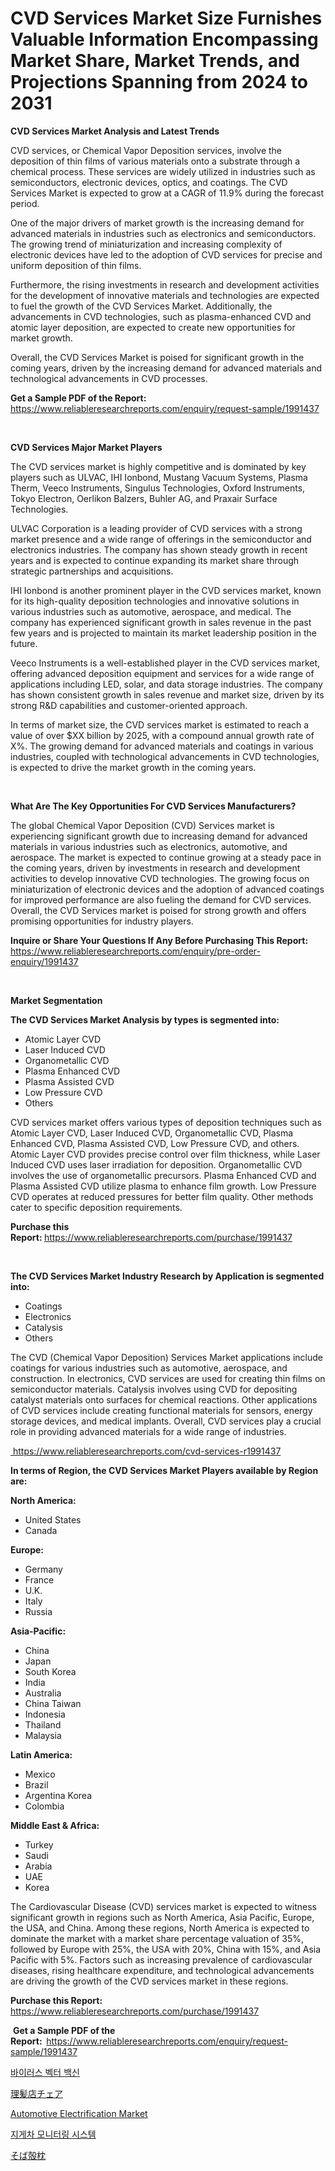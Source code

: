 <p><h1>CVD Services Market Size Furnishes Valuable Information Encompassing Market Share, Market Trends, and Projections Spanning from 2024 to 2031</h1></p><p><strong>CVD Services Market Analysis and Latest Trends</strong></p>
<p><p>CVD services, or Chemical Vapor Deposition services, involve the deposition of thin films of various materials onto a substrate through a chemical process. These services are widely utilized in industries such as semiconductors, electronic devices, optics, and coatings. The CVD Services Market is expected to grow at a CAGR of 11.9% during the forecast period.</p><p>One of the major drivers of market growth is the increasing demand for advanced materials in industries such as electronics and semiconductors. The growing trend of miniaturization and increasing complexity of electronic devices have led to the adoption of CVD services for precise and uniform deposition of thin films.</p><p>Furthermore, the rising investments in research and development activities for the development of innovative materials and technologies are expected to fuel the growth of the CVD Services Market. Additionally, the advancements in CVD technologies, such as plasma-enhanced CVD and atomic layer deposition, are expected to create new opportunities for market growth.</p><p>Overall, the CVD Services Market is poised for significant growth in the coming years, driven by the increasing demand for advanced materials and technological advancements in CVD processes.</p></p>
<p><strong>Get a Sample PDF of the Report:&nbsp;</strong> <a href="https://www.reliableresearchreports.com/enquiry/request-sample/1991437">https://www.reliableresearchreports.com/enquiry/request-sample/1991437</a></p>
<p>&nbsp;</p>
<p><strong>CVD Services Major Market Players</strong></p>
<p><p>The CVD services market is highly competitive and is dominated by key players such as ULVAC, IHI Ionbond, Mustang Vacuum Systems, Plasma Therm, Veeco Instruments, Singulus Technologies, Oxford Instruments, Tokyo Electron, Oerlikon Balzers, Buhler AG, and Praxair Surface Technologies. </p><p>ULVAC Corporation is a leading provider of CVD services with a strong market presence and a wide range of offerings in the semiconductor and electronics industries. The company has shown steady growth in recent years and is expected to continue expanding its market share through strategic partnerships and acquisitions.</p><p>IHI Ionbond is another prominent player in the CVD services market, known for its high-quality deposition technologies and innovative solutions in various industries such as automotive, aerospace, and medical. The company has experienced significant growth in sales revenue in the past few years and is projected to maintain its market leadership position in the future.</p><p>Veeco Instruments is a well-established player in the CVD services market, offering advanced deposition equipment and services for a wide range of applications including LED, solar, and data storage industries. The company has shown consistent growth in sales revenue and market size, driven by its strong R&D capabilities and customer-oriented approach.</p><p>In terms of market size, the CVD services market is estimated to reach a value of over $XX billion by 2025, with a compound annual growth rate of X%. The growing demand for advanced materials and coatings in various industries, coupled with technological advancements in CVD technologies, is expected to drive the market growth in the coming years.</p></p>
<p>&nbsp;</p>
<p><strong>What Are The Key Opportunities For CVD Services Manufacturers?</strong></p>
<p><p>The global Chemical Vapor Deposition (CVD) Services market is experiencing significant growth due to increasing demand for advanced materials in various industries such as electronics, automotive, and aerospace. The market is expected to continue growing at a steady pace in the coming years, driven by investments in research and development activities to develop innovative CVD technologies. The growing focus on miniaturization of electronic devices and the adoption of advanced coatings for improved performance are also fueling the demand for CVD services. Overall, the CVD Services market is poised for strong growth and offers promising opportunities for industry players.</p></p>
<p><strong>Inquire or Share Your Questions If Any Before Purchasing This Report:</strong> <a href="https://www.reliableresearchreports.com/enquiry/pre-order-enquiry/1991437">https://www.reliableresearchreports.com/enquiry/pre-order-enquiry/1991437</a></p>
<p>&nbsp;</p>
<p><strong>Market Segmentation</strong></p>
<p><strong>The CVD Services Market Analysis by types is segmented into:</strong></p>
<p><ul><li>Atomic Layer CVD</li><li>Laser Induced CVD</li><li>Organometallic CVD</li><li>Plasma Enhanced CVD</li><li>Plasma Assisted CVD</li><li>Low Pressure CVD</li><li>Others</li></ul></p>
<p><p>CVD services market offers various types of deposition techniques such as Atomic Layer CVD, Laser Induced CVD, Organometallic CVD, Plasma Enhanced CVD, Plasma Assisted CVD, Low Pressure CVD, and others. Atomic Layer CVD provides precise control over film thickness, while Laser Induced CVD uses laser irradiation for deposition. Organometallic CVD involves the use of organometallic precursors. Plasma Enhanced CVD and Plasma Assisted CVD utilize plasma to enhance film growth. Low Pressure CVD operates at reduced pressures for better film quality. Other methods cater to specific deposition requirements.</p></p>
<p><strong>Purchase this Report:&nbsp;</strong><a href="https://www.reliableresearchreports.com/purchase/1991437">https://www.reliableresearchreports.com/purchase/1991437</a></p>
<p>&nbsp;</p>
<p><strong>The CVD Services Market Industry Research by Application is segmented into:</strong></p>
<p><ul><li>Coatings</li><li>Electronics</li><li>Catalysis</li><li>Others</li></ul></p>
<p><p>The CVD (Chemical Vapor Deposition) Services Market applications include coatings for various industries such as automotive, aerospace, and construction. In electronics, CVD services are used for creating thin films on semiconductor materials. Catalysis involves using CVD for depositing catalyst materials onto surfaces for chemical reactions. Other applications of CVD services include creating functional materials for sensors, energy storage devices, and medical implants. Overall, CVD services play a crucial role in providing advanced materials for a wide range of industries.</p></p>
<p><a href="https://www.reliableresearchreports.com/cvd-services-r1991437">&nbsp;https://www.reliableresearchreports.com/cvd-services-r1991437</a></p>
<p><strong>In terms of Region, the CVD Services Market Players available by Region are:</strong></p>
<p>
    <p> <strong> North America: </strong>
        <ul>
            <li>United States</li>
            <li>Canada</li>
        </ul>
        </p> 
    <p> <strong> Europe: </strong>
        <ul>
            <li>Germany</li>
            <li>France</li>
            <li>U.K.</li>
            <li>Italy</li>
            <li>Russia</li>
        </ul>
        </p> 
    <p> <strong> Asia-Pacific: </strong>
        <ul>
            <li>China</li>
            <li>Japan</li>
            <li>South Korea</li>
            <li>India</li>
            <li>Australia</li>
            <li>China Taiwan</li>
            <li>Indonesia</li>
            <li>Thailand</li>
            <li>Malaysia</li>
        </ul>
        </p> 
    <p> <strong> Latin America: </strong>
        <ul>
            <li>Mexico</li>
            <li>Brazil</li>
            <li>Argentina Korea</li>
            <li>Colombia</li>
        </ul>
        </p> 
    <p> <strong> Middle East & Africa: </strong>
        <ul>
            <li>Turkey</li>
            <li>Saudi</li>
            <li>Arabia</li>
            <li>UAE</li>
            <li>Korea</li>
        </ul>
    </p>
    </p>
<p><p>The Cardiovascular Disease (CVD) services market is expected to witness significant growth in regions such as North America, Asia Pacific, Europe, the USA, and China. Among these regions, North America is expected to dominate the market with a market share percentage valuation of 35%, followed by Europe with 25%, the USA with 20%, China with 15%, and Asia Pacific with 5%. Factors such as increasing prevalence of cardiovascular diseases, rising healthcare expenditure, and technological advancements are driving the growth of the CVD services market in these regions.</p></p>
<p><strong>Purchase this Report: </strong><a href="https://www.reliableresearchreports.com/purchase/1991437">https://www.reliableresearchreports.com/purchase/1991437</a></p>
<p>&nbsp;<strong>Get a Sample PDF of the Report:&nbsp;&nbsp;</strong><a href="https://www.reliableresearchreports.com/enquiry/request-sample/1991437">https://www.reliableresearchreports.com/enquiry/request-sample/1991437</a></p>
<p><strong></strong></p>
<p><p><a href="https://medium.com/@deborahward03/%EB%B0%94%EC%9D%B4%EB%9F%AC%EC%8A%A4-%EB%B2%A1%ED%84%B0-%EB%B0%B1%EC%8B%A0-%EC%8B%9C%EC%9E%A5-%EC%A1%B0%EC%82%AC-%EB%B3%B4%EA%B3%A0%EC%84%9C-%EA%B7%B8-%EC%97%AD%EC%82%AC-%EB%B0%8F-2024%EB%85%84%EB%B6%80%ED%84%B0-2031%EB%85%84%EA%B9%8C%EC%A7%80-%EC%98%88%EC%B8%A1-d87e0418316f">바이러스 벡터 백신</a></p><p><a href="https://medium.com/@billyarton5656871/%E3%83%90%E3%83%BC%E3%83%90%E3%83%BC%E3%82%B7%E3%83%A7%E3%83%83%E3%83%97%E3%83%81%E3%82%A7%E3%82%A2%E5%B8%82%E5%A0%B4%E3%81%AF-%E5%B8%82%E5%A0%B4%E3%82%B7%E3%82%A7%E3%82%A2-%E5%B8%82%E5%A0%B4%E3%83%88%E3%83%AC%E3%83%B3%E3%83%89-%E5%B8%82%E5%A0%B4%E6%88%90%E9%95%B7%E3%81%AB%E9%96%A2%E3%81%99%E3%82%8B%E6%83%85%E5%A0%B1%E3%82%92%E6%8F%90%E4%BE%9B%E3%81%97%E3%81%BE%E3%81%99-bfa530088372">理髪店チェア</a></p><p><a href="https://github.com/jerrycopelandthomaswsqd8q/Market-Research-Report-List-2/blob/main/automotive-electrification-market.md">Automotive Electrification Market</a></p><p><a href="https://github.com/BrettWeberrt8767765/Market-Research-Report-List-1/blob/main/485621825283.md">지게차 모니터링 시스템</a></p><p><a href="https://github.com/jkjreqjscoxx7/Market-Research-Report-List-1/blob/main/725501227699.md">そば殻枕</a></p></p>